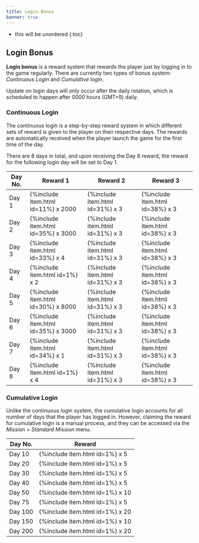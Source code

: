 ```yaml
---
title: Login Bonus
banner: true
---
```


* this will be unordered
{:toc}

## Login Bonus

**Login bonus** is a reward system that rewards the player just by logging in to the game regularly. There are currently two types of bonus system: *Continuous Login* and *Cumulative login*. 

Update on login days will only occur after the daily rotation, which is scheduled to happen after 0000 hours (GMT+9) daily.

### Continuous Login

The continuous login is a step-by-step reward system in which different sets of reward is given to the player on their respective days. The rewards are automatically received when the player launch the game for the first time of the day.

There are 8 days in total, and upon receiving the Day 8 reward, the reward for the following login day will be set to Day 1. 

|Day No.|Reward 1|Reward 2|Reward 3|
|-|-|-|-|
|Day 1|{%include item.html id=11%} x 2000|{%include item.html id=31%} x 3|{%include item.html id=38%} x 3|
|Day 2|{%include item.html id=35%} x 3000|{%include item.html id=31%} x 3|{%include item.html id=38%} x 3|
|Day 3|{%include item.html id=33%} x 4|{%include item.html id=31%} x 3|{%include item.html id=38%} x 3|
|Day 4|{%include item.html id=1%} x 2|{%include item.html id=31%} x 3|{%include item.html id=38%} x 3|
|Day 5|{%include item.html id=30%} x 8000|{%include item.html id=31%} x 3|{%include item.html id=38%} x 3|
|Day 6|{%include item.html id=35%} x 3000|{%include item.html id=31%} x 3|{%include item.html id=38%} x 3|
|Day 7|{%include item.html id=34%} x 1|{%include item.html id=31%} x 3|{%include item.html id=38%} x 3|
|Day 8|{%include item.html id=1%} x 4|{%include item.html id=31%} x 3|{%include item.html id=38%} x 3|

### Cumulative Login

Unlike the continuous login system, the cumulative login accounts for all number of days that the player has logged in. However, claiming the reward for cumulative login is a manual process, and they can be accessed via the *Mission > Standard Mission* menu.

|Day No.|Reward|
|-|-|
|Day 10|{%include item.html id=1%} x 5|
|Day 20|{%include item.html id=1%} x 5|
|Day 30|{%include item.html id=1%} x 5|
|Day 40|{%include item.html id=1%} x 5|
|Day 50|{%include item.html id=1%} x 10|
|Day 75|{%include item.html id=1%} x 5|
|Day 100|{%include item.html id=1%} x 20|
|Day 150|{%include item.html id=1%} x 10|
|Day 200|{%include item.html id=1%} x 20|
